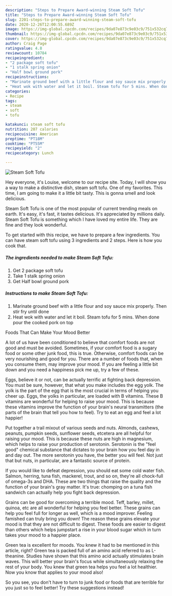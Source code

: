 ```yaml
---
description: "Steps to Prepare Award-winning Steam Soft Tofu"
title: "Steps to Prepare Award-winning Steam Soft Tofu"
slug: 2201-steps-to-prepare-award-winning-steam-soft-tofu
date: 2020-12-26T12:00:55.689Z
image: https://img-global.cpcdn.com/recipes/9da07e873c9e03c9/751x532cq70/steam-soft-tofu-recipe-main-photo.jpg
thumbnail: https://img-global.cpcdn.com/recipes/9da07e873c9e03c9/751x532cq70/steam-soft-tofu-recipe-main-photo.jpg
cover: https://img-global.cpcdn.com/recipes/9da07e873c9e03c9/751x532cq70/steam-soft-tofu-recipe-main-photo.jpg
author: Craig Page
ratingvalue: 4.8
reviewcount: 10784
recipeingredient:
- "2 package soft tofu"
- "1 stalk spring onion"
- "Half bowl ground pork"
recipeinstructions:
- "Marinate ground beef with a little flour and soy sauce mix properly. Then stir fry until done"
- "Heat wok with water and let it boil. Steam tofu for 5 mins. When done pour the cooked pork on top"
categories:
- Recipe
tags:
- steam
- soft
- tofu

katakunci: steam soft tofu 
nutrition: 207 calories
recipecuisine: American
preptime: "PT18M"
cooktime: "PT55M"
recipeyield: "2"
recipecategory: Lunch

---
```



![Steam Soft Tofu](https://img-global.cpcdn.com/recipes/9da07e873c9e03c9/751x532cq70/steam-soft-tofu-recipe-main-photo.jpg)

Hey everyone, it's Louise, welcome to our recipe site. Today, I will show you a way to make a distinctive dish, steam soft tofu. One of my favorites. This time, I am going to make it a little bit tasty. This is gonna smell and look delicious.



Steam Soft Tofu is one of the most popular of current trending meals on earth. It's easy, it's fast, it tastes delicious. It's appreciated by millions daily. Steam Soft Tofu is something which I have loved my entire life. They are fine and they look wonderful.


To get started with this recipe, we have to prepare a few ingredients. You can have steam soft tofu using 3 ingredients and 2 steps. Here is how you cook that.

<!--inarticleads1-->

##### The ingredients needed to make Steam Soft Tofu:

1. Get 2 package soft tofu
1. Take 1 stalk spring onion
1. Get Half bowl ground pork




<!--inarticleads2-->

##### Instructions to make Steam Soft Tofu:

1. Marinate ground beef with a little flour and soy sauce mix properly. Then stir fry until done
1. Heat wok with water and let it boil. Steam tofu for 5 mins. When done pour the cooked pork on top




Foods That Can Make Your Mood Better


A lot of us have been conditioned to believe that comfort foods are not good and must be avoided. Sometimes, if your comfort food is a sugary food or some other junk food, this is true. Otherwise, comfort foods can be very nourishing and good for you. There are a number of foods that, when you consume them, may improve your mood. If you are feeling a little bit down and you need a happiness pick me up, try a few of these.

Eggs, believe it or not, can be actually terrific at fighting back depression. You must be sure, however, that what you make includes the egg yolk. The yolk is the part of the egg that is the most crucial in terms of helping you cheer up. Eggs, the yolks in particular, are loaded with B vitamins. These B vitamins are wonderful for helping to raise your mood. This is because these vitamins improve the function of your brain's neural transmitters (the parts of the brain that tell you how to feel). Try to eat an egg and feel a lot happier!

Put together a trail mixout of various seeds and nuts. Almonds, cashews, peanuts, pumpkin seeds, sunflower seeds, etcetera are all helpful for raising your mood. This is because these nuts are high in magnesium, which helps to raise your production of serotonin. Serotonin is the "feel good" chemical substance that dictates to your brain how you feel day in and day out. The more serotonin you have, the better you will feel. Not just that but nuts, in particular, are a fantastic source of protein.

If you would like to defeat depression, you should eat some cold water fish. Salmon, herring, tuna fish, mackerel, trout, and so on, they're all chock-full of omega-3s and DHA. These are two things that raise the quality and the function of your brain's gray matter. It's true: chomping on a tuna fish sandwich can actually help you fight back depression. 

Grains can be good for overcoming a terrible mood. Teff, barley, millet, quinoa, etc are all wonderful for helping you feel better. These grains can help you feel full for longer as well, which is a mood improver. Feeling famished can truly bring you down! The reason these grains elevate your mood is that they are not difficult to digest. These foods are easier to digest than others which helps jumpstart a rise in your blood sugar which in turn takes your mood to a happier place.

Green tea is excellent for moods. You knew it had to be mentioned in this article, right? Green tea is packed full of an amino acid referred to as L-theanine. Studies have shown that this amino acid actually stimulates brain waves. This will better your brain's focus while simultaneously relaxing the rest of your body. You knew that green tea helps you feel a lot healthier. Now you know that applies to your mood also!

So you see, you don't have to turn to junk food or foods that are terrible for you just so to feel better! Try  these suggestions  instead!


